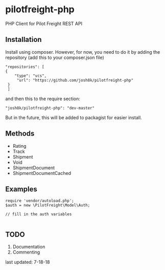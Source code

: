 # pilotfreight-php
PHP Client for Pilot Freight REST API

## Installation

Install using composer. However, for now, you need to do it by adding the repository (add this to your composer.json file)

```
"repositories": [
{
	"type": "vcs",
	 "url": "https://github.com/josh8k/pilotfreight-php"
 }
 ]
```

and then this to the require section:
```
"josh8k/pilotfreight-php": "dev-master"
```

But in the future, this will be added to packagist for easier install.

## Methods

- Rating
- Track
- Shipment
- Void
- ShipmentDocument
- ShipmentDocumentCached

## Examples

```
require 'vendor/autoload.php';
$auth = new \PilotFreight\Model\Auth;

// fill in the auth variables


```

## TODO
1. Documentation
3. Commenting

last updated: 7-18-18
